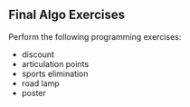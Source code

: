 ## Final Algo Exercises


Perform the following programming exercises:

- discount
- articulation points
- sports elimination
- road lamp
- poster
